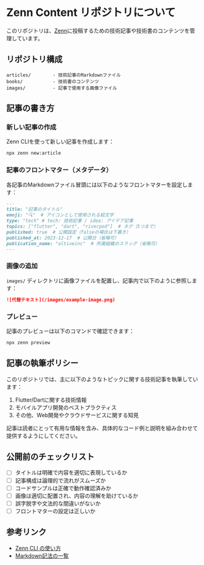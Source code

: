 # Zenn Content リポジトリについて

このリポジトリは、[Zenn](https://zenn.dev/)に投稿するための技術記事や技術書のコンテンツを管理しています。

## リポジトリ構成

```
articles/        - 技術記事のMarkdownファイル
books/           - 技術書のコンテンツ
images/          - 記事で使用する画像ファイル
```

## 記事の書き方

### 新しい記事の作成

Zenn CLIを使って新しい記事を作成します：

```bash
npx zenn new:article
```

### 記事のフロントマター（メタデータ）

各記事のMarkdownファイル冒頭には以下のようなフロントマターを設定します：

```md
---
title: "記事のタイトル"
emoji: "🔍"  # アイコンとして使用される絵文字
type: "tech" # tech: 技術記事 / idea: アイデア記事
topics: ["flutter", "dart", "riverpod"]  # タグ（5つまで）
published: true  # 公開設定（falseの場合は下書き）
published_at: 2023-12-17  # 公開日（省略可）
publication_name: "altiveinc"  # 所属組織のスラッグ（省略可）
---
```

### 画像の追加

`images/` ディレクトリに画像ファイルを配置し、記事内で以下のように参照します：

```md
![代替テキスト](/images/example-image.png)
```

### プレビュー

記事のプレビューは以下のコマンドで確認できます：

```bash
npx zenn preview
```

## 記事の執筆ポリシー

このリポジトリでは、主に以下のようなトピックに関する技術記事を執筆しています：

1. Flutter/Dartに関する技術情報
2. モバイルアプリ開発のベストプラクティス
3. その他、Web開発やクラウドサービスに関する知見

記事は読者にとって有用な情報を含み、具体的なコード例と説明を組み合わせて提供するようにしてください。

## 公開前のチェックリスト

- [ ] タイトルは明確で内容を適切に表現しているか
- [ ] 記事構成は論理的で流れがスムーズか
- [ ] コードサンプルは正確で動作確認済みか
- [ ] 画像は適切に配置され、内容の理解を助けているか
- [ ] 誤字脱字や文法的な間違いがないか
- [ ] フロントマターの設定は正しいか

## 参考リンク

- [Zenn CLI の使い方](https://zenn.dev/zenn/articles/zenn-cli-guide)
- [Markdown記法の一覧](https://zenn.dev/zenn/articles/markdown-guide)
